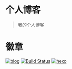 # 个人博客

> 我的个人博客

# 徽章
[![blog](https://img.shields.io/badge/blog-tanglj.cn-brightgreen.svg)](https://tanglj.cn)
[![Build Status](https://travis-ci.org/cntanglijun/cntanglijun.github.io.svg?branch=source)](https://travis-ci.org/cntanglijun/cntanglijun.github.io)
[![hexo](https://img.shields.io/badge/hexo-3.5.0-blue.svg)](https://hexo.io)
